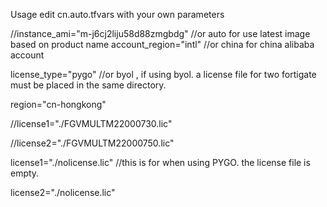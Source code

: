 Usage
edit cn.auto.tfvars with your own parameters

//instance_ami="m-j6cj2liju58d88zmgbdg"  //or auto for use latest image based on product name
account_region="intl" //or china for china alibaba account

license_type="pygo" //or byol , if using byol. a license file for two fortigate must be placed in the same directory. 

region="cn-hongkong"

//license1="./FGVMULTM22000730.lic" 

//license2="./FGVMULTM22000750.lic"

license1="./nolicense.lic" //this is for when using PYGO. the license file is empty. 

license2="./nolicense.lic"
